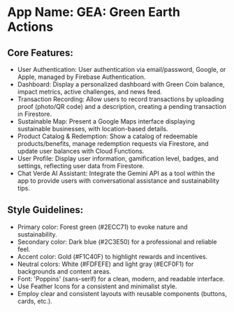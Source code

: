 # **App Name**: GEA: Green Earth Actions

## Core Features:

- User Authentication: User authentication via email/password, Google, or Apple, managed by Firebase Authentication.
- Dashboard: Display a personalized dashboard with Green Coin balance, impact metrics, active challenges, and news feed.
- Transaction Recording: Allow users to record transactions by uploading proof (photo/QR code) and a description, creating a pending transaction in Firestore.
- Sustainable Map: Present a Google Maps interface displaying sustainable businesses, with location-based details.
- Product Catalog & Redemption: Show a catalog of redeemable products/benefits, manage redemption requests via Firestore, and update user balances with Cloud Functions.
- User Profile: Display user information, gamification level, badges, and settings, reflecting user data from Firestore.
- Chat Verde AI Assistant: Integrate the Gemini API as a tool within the app to provide users with conversational assistance and sustainability tips.

## Style Guidelines:

- Primary color: Forest green (#2ECC71) to evoke nature and sustainability.
- Secondary color: Dark blue (#2C3E50) for a professional and reliable feel.
- Accent color: Gold (#F1C40F) to highlight rewards and incentives.
- Neutral colors: White (#FDFEFE) and light gray (#ECF0F1) for backgrounds and content areas.
- Font: 'Poppins' (sans-serif) for a clean, modern, and readable interface.
- Use Feather Icons for a consistent and minimalist style.
- Employ clear and consistent layouts with reusable components (buttons, cards, etc.).